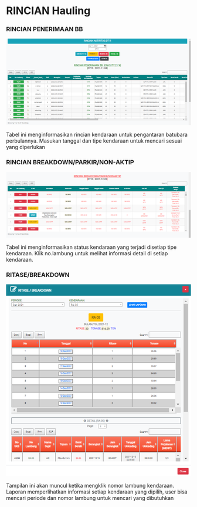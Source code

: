 # RINCIAN Hauling

### RINCIAN PENERIMAAN BB

![](<../../.gitbook/assets/rincian aktifitas dt r.png>)

Tabel ini menginformasikan rincian kendaraan untuk pengantaran batubara perbulannya. Masukan tanggal dan tipe kendaraan untuk mencari sesuai yang diperlukan

### RINCIAN BREAKDOWN/PARKIR/NON-AKTIP

![](<../../.gitbook/assets/rincian breakdown parkir non aktip.PNG>)

Tabel ini menginformasikan status kendaraan yang terjadi disetiap tipe kendaraan. Klik no.lambung untuk melihat informasi detail di setiap kendaraan.

### RITASE/BREAKDOWN

![](<../../.gitbook/assets/ritase breakdown.PNG>)

Tampilan ini akan muncul ketika mengklik nomor lambung kendaraan. Laporan memperlihatkan informasi setiap kendaraan yang dipilih, user bisa mencari periode dan nomor lambung untuk mencari yang dibutuhkan
